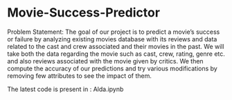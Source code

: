# Movie-Success-Predictor

Problem Statement:
The goal of our project is to predict a movie’s success or failure by analyzing existing movies database with its reviews and data related to the cast and crew associated and their movies in the past. We will take both the data regarding the movie such as cast, crew, rating, genre etc. and also reviews associated with the movie given by critics. We  then compute the accuracy of our predictions and try various modifications by removing few attributes to see the impact of them.

The latest code is present in : Alda.ipynb

